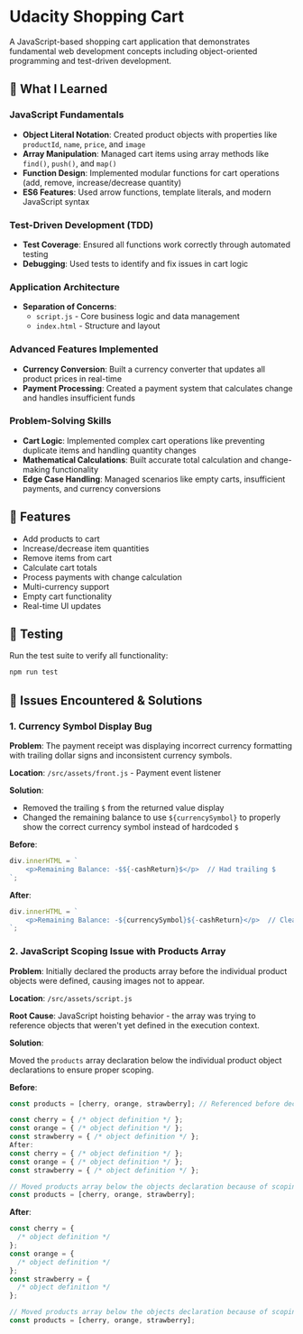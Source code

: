 # Udacity Shopping Cart

A JavaScript-based shopping cart application that demonstrates fundamental web development concepts including object-oriented programming and test-driven development.

## 🎯 What I Learned

### JavaScript Fundamentals

- **Object Literal Notation**: Created product objects with properties like `productId`, `name`, `price`, and `image`
- **Array Manipulation**: Managed cart items using array methods like `find()`, `push()`, and `map()`
- **Function Design**: Implemented modular functions for cart operations (add, remove, increase/decrease quantity)
- **ES6 Features**: Used arrow functions, template literals, and modern JavaScript syntax

### Test-Driven Development (TDD)

- **Test Coverage**: Ensured all functions work correctly through automated testing
- **Debugging**: Used tests to identify and fix issues in cart logic

### Application Architecture

- **Separation of Concerns**:
  - `script.js` - Core business logic and data management
  - `index.html` - Structure and layout

### Advanced Features Implemented

- **Currency Conversion**: Built a currency converter that updates all product prices in real-time
- **Payment Processing**: Created a payment system that calculates change and handles insufficient funds

### Problem-Solving Skills

- **Cart Logic**: Implemented complex cart operations like preventing duplicate items and handling quantity changes
- **Mathematical Calculations**: Built accurate total calculation and change-making functionality
- **Edge Case Handling**: Managed scenarios like empty carts, insufficient payments, and currency conversions

## 🚀 Features

- Add products to cart
- Increase/decrease item quantities
- Remove items from cart
- Calculate cart totals
- Process payments with change calculation
- Multi-currency support
- Empty cart functionality
- Real-time UI updates

## 🧪 Testing

Run the test suite to verify all functionality:

```bash
npm run test
```

## 🐛 Issues Encountered & Solutions

### 1. Currency Symbol Display Bug

**Problem**: The payment receipt was displaying incorrect currency formatting with trailing dollar signs and inconsistent currency symbols.

**Location**: `/src/assets/front.js` - Payment event listener

**Solution**:

- Removed the trailing `$` from the returned value display
- Changed the remaining balance to use `${currencySymbol}` to properly show the correct currency symbol instead of hardcoded `$`

**Before**:

```javascript
div.innerHTML = `
    <p>Remaining Balance: -$${-cashReturn}$</p>  // Had trailing $
`;
```

**After**:

```javascript
div.innerHTML = `
    <p>Remaining Balance: -${currencySymbol}${-cashReturn}</p>  // Clean formatting
`;
```

### 2. JavaScript Scoping Issue with Products Array

**Problem**: Initially declared the products array before the individual product objects were defined, causing images not to appear.

**Location**: `/src/assets/script.js`

**Root Cause**: JavaScript hoisting behavior - the array was trying to reference objects that weren't yet defined in the execution context.

**Solution**:

Moved the `products` array declaration below the individual product object declarations to ensure proper scoping.

**Before**:

```javascript
const products = [cherry, orange, strawberry]; // Referenced before declaration

const cherry = { /* object definition */ };
const orange = { /* object definition */ };
const strawberry = { /* object definition */ };
After:
const cherry = { /* object definition */ };
const orange = { /* object definition */ };
const strawberry = { /* object definition */ };

// Moved products array below the objects declaration because of scoping issues
const products = [cherry, orange, strawberry];
```

**After**:

```javascript
const cherry = {
  /* object definition */
};
const orange = {
  /* object definition */
};
const strawberry = {
  /* object definition */
};

// Moved products array below the objects declaration because of scoping issues
const products = [cherry, orange, strawberry];
```

